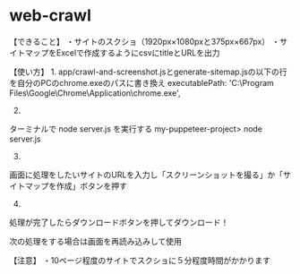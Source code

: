# web-crawl

【できること】
・サイトのスクショ（1920px×1080pxと375px×667px）
・サイトマップをExcelで作成するようにcsvにtitleとURLを出力

【使い方】
1.
app/crawl-and-screenshot.jsとgenerate-sitemap.jsの以下の行を自分のPCのchrome.exeのパスに書き換え
executablePath: 'C:\\Program Files\\Google\\Chrome\\Application\\chrome.exe',

2.
ターミナルで node server.js を実行する
my-puppeteer-project> node server.js

3.
画面に処理をしたいサイトのURLを入力し「スクリーンショットを撮る」か「サイトマップを作成」ボタンを押す

4.
処理が完了したらダウンロードボタンを押してダウンロード！

次の処理をする場合は画面を再読み込みして使用

【注意】
・10ページ程度のサイトでスクショに５分程度時間がかかります
